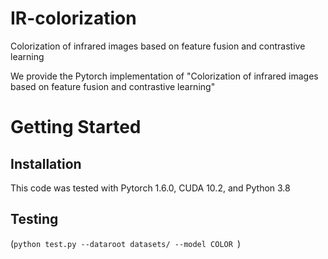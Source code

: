 # IR-colorization
Colorization of infrared images based on feature fusion and contrastive learning

We provide the Pytorch implementation of "Colorization of infrared images based on feature fusion and contrastive learning"
# Getting Started
## Installation
This code was tested with Pytorch 1.6.0, CUDA 10.2, and Python 3.8
## Testing
 (```python test.py --dataroot datasets/ --model COLOR ```)
 

